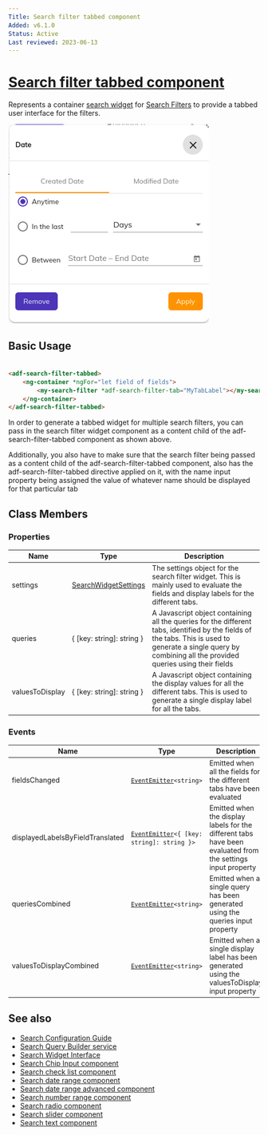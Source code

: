 ```yaml
---
Title: Search filter tabbed component
Added: v6.1.0
Status: Active
Last reviewed: 2023-06-13
---
```


# [Search filter tabbed component](../../../lib/content-services/src/lib/search/components/search-filter-tabbed/search-filter-tabbed.component.ts "Defined in search-filter-tabbed.component.ts")

Represents a container [search widget](../../../lib/content-services/src/lib/search/models/search-widget.interface.ts)
for [Search Filters](search-filter.component.md) to provide a tabbed user interface for the filters.

![Search Filter Tabbed Widget](../../docassets/images/search-filter-tabbed.png)

## Basic Usage

```html

<adf-search-filter-tabbed>
    <ng-container *ngFor="let field of fields">
        <my-search-filter *adf-search-filter-tab="MyTabLabel"></my-search-filter>
    </ng-container>
</adf-search-filter-tabbed>
```

In order to generate a tabbed widget for multiple search filters, you can pass in the search filter widget component as a content child of the adf-search-filter-tabbed component as shown above.

Additionally, you also have to make sure that the search filter being passed as a content child of the adf-search-filter-tabbed component, also has the adf-search-filter-tabbed directive applied on it,
with the name input property being assigned the value of whatever name should be displayed for that particular tab

## Class Members

### Properties

| Name            | Type                                                                                                            | Description                                                                                                                                                                                                   |
|-----------------|-----------------------------------------------------------------------------------------------------------------|---------------------------------------------------------------------------------------------------------------------------------------------------------------------------------------------------------------|
| settings        | [SearchWidgetSettings](../../../lib/content-services/src/lib/search/models/search-widget-settings.interface.ts) | The settings object for the search filter widget. This is mainly used to evaluate the fields and display labels for the different tabs.                                                                       |
| queries         | { [key: string]: string }                                                                                       | A Javascript object containing all the queries for the different tabs, identified by the fields of the tabs. This is used to generate a single query by combining all the provided queries using their fields |
| valuesToDisplay | { [key: string]: string }                                                                                       | A Javascript object containing the display values for all the different tabs. This is used to generate a single display label for all the tabs.                                                               |

### Events

| Name                             | Type                                                                                    | Description                                                                                                 |
|----------------------------------|-----------------------------------------------------------------------------------------|-------------------------------------------------------------------------------------------------------------|
| fieldsChanged                    | [`EventEmitter`](https://angular.io/api/core/EventEmitter)`<string>`                    | Emitted when all the fields for the different tabs have been evaluated                                      |
| displayedLabelsByFieldTranslated | [`EventEmitter`](https://angular.io/api/core/EventEmitter)`<{ [key: string]: string }>` | Emitted when the display labels for the different tabs have been evaluated from the settings input property |
| queriesCombined                  | [`EventEmitter`](https://angular.io/api/core/EventEmitter)`<string>`                    | Emitted when a single query has been generated using the queries input property                             |
| valuesToDisplayCombined          | [`EventEmitter`](https://angular.io/api/core/EventEmitter)`<string>`                    | Emitted when a single display label has been generated using the valuesToDisplay input property             |

## See also

- [Search Configuration Guide](../../user-guide/search-configuration-guide.md)
- [Search Query Builder service](../services/search-query-builder.service.md)
- [Search Widget Interface](../interfaces/search-widget.interface.md)
- [Search Chip Input component](search-chip-input.component.md)
- [Search check list component](search-check-list.component.md)
- [Search date range component](search-date-range.component.md)
- [Search date range advanced component](search-date-range-advanced.component.md)
- [Search number range component](search-number-range.component.md)
- [Search radio component](search-radio.component.md)
- [Search slider component](search-slider.component.md)
- [Search text component](search-text.component.md)
